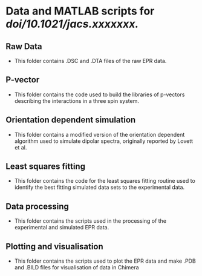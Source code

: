 # Data and MATLAB scripts for *doi/10.1021/jacs.xxxxxxx.*

## Raw Data 
- This folder contains .DSC and .DTA files of the raw EPR data. <br /> 
## P-vector <br />
- This folder contains the code used to build the libraries of p-vectors describing the interactions in a three spin system. <br />
## Orientation dependent simulation <br />
- This folder contains a modified version of the orientation dependent algorithm used to simulate dipolar spectra, originally reported by Lovett et al. <br />
## Least squares fitting <br />
- This folder contains the code for the least squares fitting routine used to identify the best fitting simulated data sets to the experimental data. <br />
##  Data processing <br />
- This folder contains the scripts used in the processing of the experimental and simulated EPR data. <br />
##  Plotting and visualisation <br />
- This folder contains the scripts used to plot the EPR data and make .PDB and .BILD files for visualisation of data in Chimera
